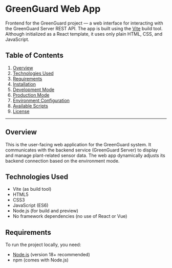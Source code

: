 # GreenGuard Web App

Frontend for the GreenGuard project — a web interface for interacting with the GreenGuard Server REST API. The app is built using the [Vite](https://vitejs.dev/) build tool. Although initialized as a React template, it uses only plain HTML, CSS, and JavaScript.

## Table of Contents

1. [Overview](#overview)
2. [Technologies Used](#technologies-used)
3. [Requirements](#requirements)
4. [Installation](#installation)
5. [Development Mode](#development-mode)
6. [Production Mode](#production-mode)
7. [Environment Configuration](#environment-configuration)
8. [Available Scripts](#available-scripts)
9. [License](#license)

---

## Overview

This is the user-facing web application for the GreenGuard system. It communicates with the backend service (GreenGuard Server) to display and manage plant-related sensor data. The web app dynamically adjusts its backend connection based on the environment mode.

## Technologies Used

- Vite (as build tool)
- HTML5
- CSS3
- JavaScript (ES6)
- Node.js (for build and preview)
- No framework dependencies (no use of React or Vue)

## Requirements

To run the project locally, you need:

- [Node.js](https://nodejs.org/) (version 18+ recommended)
- npm (comes with Node.js)

